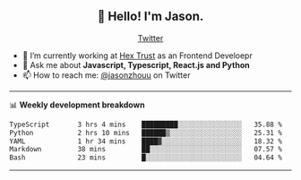 <h2 align="center">👋 Hello! I'm Jason.</h2>
<p align="center">
  <a href="https://twitter.com/jasonzhouu">Twitter</a>
</p>


- 🔭 I’m currently working at [Hex Trust](https://hextrust.com/) as an Frontend Develoepr
- 💬 Ask me about **Javascript, Typescript, React.js and Python**
- 📫 How to reach me: [@jasonzhouu](https://twitter.com/jasonzhouu) on Twitter

-------

📊 **Weekly development breakdown**
<!--START_SECTION:waka-->

```txt
TypeScript       3 hrs 4 mins    █████████░░░░░░░░░░░░░░░░   35.88 %
Python           2 hrs 10 mins   ██████▒░░░░░░░░░░░░░░░░░░   25.31 %
YAML             1 hr 34 mins    ████▓░░░░░░░░░░░░░░░░░░░░   18.32 %
Markdown         38 mins         ██░░░░░░░░░░░░░░░░░░░░░░░   07.57 %
Bash             23 mins         █░░░░░░░░░░░░░░░░░░░░░░░░   04.64 %
```

<!--END_SECTION:waka-->

-------
